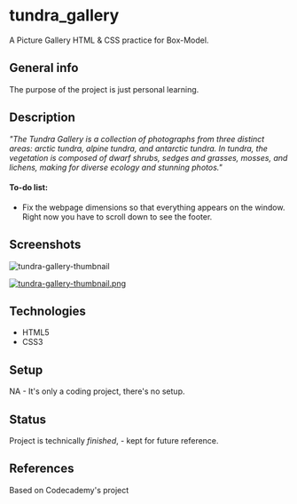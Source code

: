 # tundra_gallery
A Picture Gallery HTML & CSS practice for Box-Model.

## General info
The purpose of the project is just personal learning. 

## Description
_"The Tundra Gallery is a collection of photographs from three distinct areas: arctic tundra, alpine tundra, and antarctic tundra. In tundra, the vegetation is composed of dwarf shrubs, sedges and grasses, mosses, and lichens, making for diverse ecology and stunning photos."_

#### To-do list:
* Fix the webpage dimensions so that everything appears on the window. Right now you have to scroll down to see the footer. 

## Screenshots
<img src='https://i.postimg.cc/jLkQgtBn/tundra-gallery-thumbnail.png' border='0' alt='tundra-gallery-thumbnail'/>

[![tundra-gallery-thumbnail.png](https://i.postimg.cc/P5d3qq4y/tundra-gallery-thumbnail.png)](https://postimg.cc/jLkQgtBn)

## Technologies
* HTML5
* CSS3

## Setup
NA - It's only a coding project, there's no setup.

## Status
Project is technically  _finished_, - kept for future reference.

## References
Based on Codecademy's project


